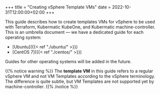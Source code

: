 +++
title = "Creating vSphere Template VMs"
date = 2022-10-31T12:00:00+02:00
+++

This guide describes how to create templates VMs for vSphere to be used with
Terraform, Kubermatic KubeOne, and Kubermatic machine-controller. This is an
umbrella document — we have a dedicated guide for each operating system:

- [Ubuntu]({{< ref "./ubuntu/" >}})
- [CentOS 7]({{< ref "./centos/" >}})

Guides for other operating systems will be added in the future.

{{% notice warning %}}
The **template VM** in this guide refers to a regular vSphere VM and not VM
Templates according to the vSphere terminology. The difference is quite subtle,
but VM Templates are not supported yet by machine-controller.
{{% /notice %}}
